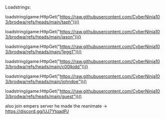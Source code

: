 Loadstrings:

  loadstring(game:HttpGet("https://raw.githubusercontent.com/CyberNinja103/brodwa/refs/heads/main/taph"))()

  loadstring(game:HttpGet("https://raw.githubusercontent.com/CyberNinja103/brodwa/refs/heads/main/jason"))()

  loadstring(game:HttpGet("https://raw.githubusercontent.com/CyberNinja103/brodwa/refs/heads/main/1egg1"))() 
  
  loadstring(game:HttpGet("https://raw.githubusercontent.com/CyberNinja103/brodwa/refs/heads/main/c00lkidd"))() 
  
  loadstring(game:HttpGet("https://raw.githubusercontent.com/CyberNinja103/brodwa/refs/heads/main/johndoe"))()

  loadstring(game:HttpGet("https://raw.githubusercontent.com/CyberNinja103/brodwa/refs/heads/main/guest"))()

also join empers server he made the reanimate -> https://discord.gg/UJ7YtqadPJ
